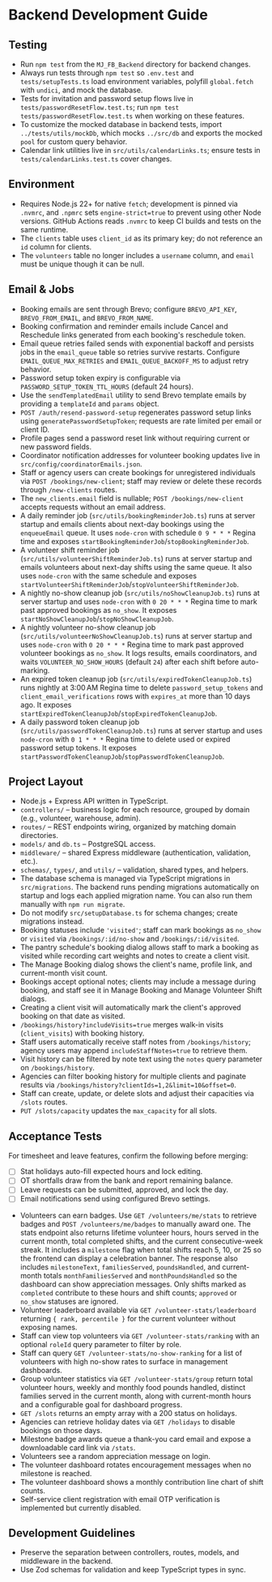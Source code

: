 # Backend Development Guide

## Testing

- Run `npm test` from the `MJ_FB_Backend` directory for backend changes.
- Always run tests through `npm test` so `.env.test` and `tests/setupTests.ts` load environment variables, polyfill `global.fetch` with `undici`, and mock the database.
- Tests for invitation and password setup flows live in `tests/passwordResetFlow.test.ts`; run `npm test tests/passwordResetFlow.test.ts` when working on these features.
- To customize the mocked database in backend tests, import `../tests/utils/mockDb`, which mocks `../src/db` and exports the mocked `pool` for custom query behavior.
- Calendar link utilities live in `src/utils/calendarLinks.ts`; ensure tests in `tests/calendarLinks.test.ts` cover changes.


## Environment

- Requires Node.js 22+ for native `fetch`; development is pinned via `.nvmrc`, and `.npmrc` sets `engine-strict=true` to prevent using other Node versions. GitHub Actions reads `.nvmrc` to keep CI builds and tests on the same runtime.
- The `clients` table uses `client_id` as its primary key; do not reference an `id` column for clients.
- The `volunteers` table no longer includes a `username` column, and `email` must be unique though it can be null.

## Email & Jobs

- Booking emails are sent through Brevo; configure `BREVO_API_KEY`, `BREVO_FROM_EMAIL`, and `BREVO_FROM_NAME`.
- Booking confirmation and reminder emails include Cancel and Reschedule links generated from each booking's reschedule token.
- Email queue retries failed sends with exponential backoff and persists jobs in the `email_queue` table so retries survive restarts. Configure `EMAIL_QUEUE_MAX_RETRIES` and `EMAIL_QUEUE_BACKOFF_MS` to adjust retry behavior.
- Password setup token expiry is configurable via `PASSWORD_SETUP_TOKEN_TTL_HOURS` (default 24 hours).
- Use the `sendTemplatedEmail` utility to send Brevo template emails by providing a `templateId` and `params` object.
- `POST /auth/resend-password-setup` regenerates password setup links using `generatePasswordSetupToken`; requests are rate limited per email or client ID.
- Profile pages send a password reset link without requiring current or new password fields.
- Coordinator notification addresses for volunteer booking updates live in `src/config/coordinatorEmails.json`.
- Staff or agency users can create bookings for unregistered individuals via `POST /bookings/new-client`; staff may review or delete these records through `/new-clients` routes.
- The `new_clients.email` field is nullable; `POST /bookings/new-client` accepts requests without an email address.
- A daily reminder job (`src/utils/bookingReminderJob.ts`) runs at server startup and emails clients about next-day bookings using the `enqueueEmail` queue. It uses `node-cron` with schedule `0 9 * * *` Regina time and exposes `startBookingReminderJob`/`stopBookingReminderJob`.
- A volunteer shift reminder job (`src/utils/volunteerShiftReminderJob.ts`) runs at server startup and emails volunteers about next-day shifts using the same queue. It also uses `node-cron` with the same schedule and exposes `startVolunteerShiftReminderJob`/`stopVolunteerShiftReminderJob`.
- A nightly no-show cleanup job (`src/utils/noShowCleanupJob.ts`) runs at server startup and uses `node-cron` with `0 20 * * *` Regina time to mark past approved bookings as `no_show`. It exposes `startNoShowCleanupJob`/`stopNoShowCleanupJob`.
- A nightly volunteer no-show cleanup job (`src/utils/volunteerNoShowCleanupJob.ts`) runs at server startup and uses `node-cron` with `0 20 * * *` Regina time to mark past approved volunteer bookings as `no_show`. It logs results, emails coordinators, and waits `VOLUNTEER_NO_SHOW_HOURS` (default `24`) after each shift before auto-marking.
- An expired token cleanup job (`src/utils/expiredTokenCleanupJob.ts`) runs nightly at 3:00 AM Regina time to delete `password_setup_tokens` and `client_email_verifications` rows with `expires_at` more than 10 days ago. It exposes `startExpiredTokenCleanupJob`/`stopExpiredTokenCleanupJob`.
- A daily password token cleanup job (`src/utils/passwordTokenCleanupJob.ts`) runs at server startup and uses `node-cron` with `0 1 * * *` Regina time to delete used or expired password setup tokens. It exposes `startPasswordTokenCleanupJob`/`stopPasswordTokenCleanupJob`.

## Project Layout

- Node.js + Express API written in TypeScript.
- `controllers/` – business logic for each resource, grouped by domain (e.g., volunteer, warehouse, admin).
- `routes/` – REST endpoints wiring, organized by matching domain directories.
- `models/` and `db.ts` – PostgreSQL access.
- `middleware/` – shared Express middleware (authentication, validation, etc.).
- `schemas/`, `types/`, and `utils/` – validation, shared types, and helpers.
- The database schema is managed via TypeScript migrations in `src/migrations`. The backend runs pending migrations automatically on startup and logs each applied migration name. You can also run them manually with `npm run migrate`.
- Do not modify `src/setupDatabase.ts` for schema changes; create migrations instead.
- Booking statuses include `'visited'`; staff can mark bookings as `no_show` or `visited` via `/bookings/:id/no-show` and `/bookings/:id/visited`.
- The pantry schedule's booking dialog allows staff to mark a booking as visited while recording cart weights and notes to create a client visit.
- The Manage Booking dialog shows the client's name, profile link, and current-month visit count.
- Bookings accept optional notes; clients may include a message during booking, and staff see it in Manage Booking and Manage Volunteer Shift dialogs.
- Creating a client visit will automatically mark the client's approved booking on that date as visited.
- `/bookings/history?includeVisits=true` merges walk-in visits (`client_visits`) with booking history.
- Staff users automatically receive staff notes from `/bookings/history`; agency users may append `includeStaffNotes=true` to retrieve them.
- Visit history can be filtered by note text using the `notes` query parameter on `/bookings/history`.
- Agencies can filter booking history for multiple clients and paginate results via `/bookings/history?clientIds=1,2&limit=10&offset=0`.
- Staff can create, update, or delete slots and adjust their capacities via `/slots` routes.
- `PUT /slots/capacity` updates the `max_capacity` for all slots.

## Acceptance Tests

For timesheet and leave features, confirm the following before merging:

- [ ] Stat holidays auto-fill expected hours and lock editing.
- [ ] OT shortfalls draw from the bank and report remaining balance.
- [ ] Leave requests can be submitted, approved, and lock the day.
- [ ] Email notifications send using configured Brevo settings.

- Volunteers can earn badges. Use `GET /volunteers/me/stats` to retrieve badges and `POST /volunteers/me/badges` to manually award one. The stats endpoint also returns lifetime volunteer hours, hours served in the current month, total completed shifts, and the current consecutive-week streak. It includes a `milestone` flag when total shifts reach 5, 10, or 25 so the frontend can display a celebration banner. The response also includes `milestoneText`, `familiesServed`, `poundsHandled`, and current-month totals `monthFamiliesServed` and `monthPoundsHandled` so the dashboard can show appreciation messages. Only shifts marked as `completed` contribute to these hours and shift counts; `approved` or `no_show` statuses are ignored.
- Volunteer leaderboard available via `GET /volunteer-stats/leaderboard` returning `{ rank, percentile }` for the current volunteer without exposing names.
- Staff can view top volunteers via `GET /volunteer-stats/ranking` with an optional `roleId` query parameter to filter by role.
- Staff can query `GET /volunteer-stats/no-show-ranking` for a list of volunteers with high no-show rates to surface in management dashboards.
- Group volunteer statistics via `GET /volunteer-stats/group` return total volunteer hours, weekly and monthly food pounds handled, distinct families served in the current month, along with current-month hours and a configurable goal for dashboard progress.
- `GET /slots` returns an empty array with a 200 status on holidays.
- Agencies can retrieve holiday dates via `GET /holidays` to disable bookings on those days.
- Milestone badge awards queue a thank-you card email and expose a downloadable card link via `/stats`.
- Volunteers see a random appreciation message on login.
- The volunteer dashboard rotates encouragement messages when no milestone is reached.
- The volunteer dashboard shows a monthly contribution line chart of shift counts.
- Self-service client registration with email OTP verification is implemented but currently disabled.

## Development Guidelines

- Preserve the separation between controllers, routes, models, and middleware in the backend.
- Use Zod schemas for validation and keep TypeScript types in sync.
